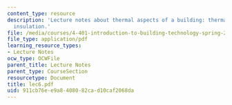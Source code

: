 ```yaml
---
content_type: resource
description: 'Lecture notes about thermal aspects of a building: thermal comfort and
  insulation.'
file: /media/courses/4-401-introduction-to-building-technology-spring-2006/911cb76ee9a8408082cad10caf2068da_lec6.pdf
file_type: application/pdf
learning_resource_types:
- Lecture Notes
ocw_type: OCWFile
parent_title: Lecture Notes
parent_type: CourseSection
resourcetype: Document
title: lec6.pdf
uid: 911cb76e-e9a8-4080-82ca-d10caf2068da
---
```

